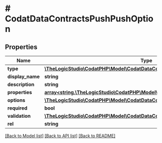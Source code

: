 # # CodatDataContractsPushPushOption

## Properties

Name | Type | Description | Notes
------------ | ------------- | ------------- | -------------
**type** | [**\TheLogicStudio\CodatPHP\Model\CodatDataContractsPushOptionType**](CodatDataContractsPushOptionType.md) |  |
**display_name** | **string** |  |
**description** | **string** |  |
**properties** | [**array<string,\TheLogicStudio\CodatPHP\Model\CodatDataContractsPushPushOption>**](CodatDataContractsPushPushOption.md) |  | [optional]
**options** | [**\TheLogicStudio\CodatPHP\Model\CodatDataContractsPushPushOptionChoice[]**](CodatDataContractsPushPushOptionChoice.md) |  | [optional]
**required** | **bool** |  |
**validation** | [**\TheLogicStudio\CodatPHP\Model\CodatDataContractsPushPushValidationInfo**](CodatDataContractsPushPushValidationInfo.md) |  | [optional]
**rel** | **string** |  | [optional]

[[Back to Model list]](../../README.md#models) [[Back to API list]](../../README.md#endpoints) [[Back to README]](../../README.md)
